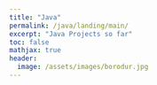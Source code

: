 ```yaml
---
title: "Java"
permalink: /java/landing/main/
excerpt: "Java Projects so far"
toc: false
mathjax: true
header:
  image: /assets/images/borodur.jpg
---
```



